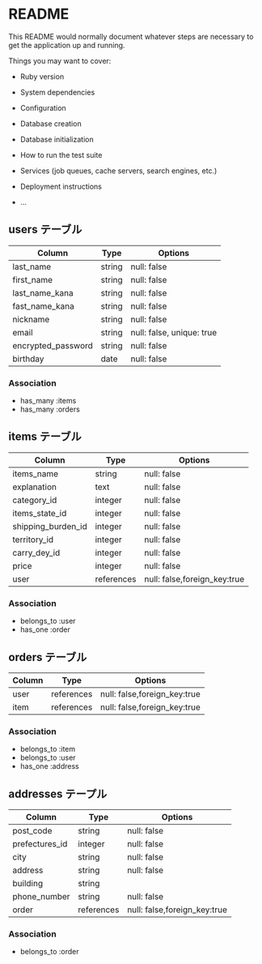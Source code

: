 # README

This README would normally document whatever steps are necessary to get the
application up and running.

Things you may want to cover:

* Ruby version

* System dependencies

* Configuration

* Database creation

* Database initialization

* How to run the test suite

* Services (job queues, cache servers, search engines, etc.)

* Deployment instructions

* ...

## users テーブル

| Column             | Type   | Options     |
| ------------------ | ------ | ----------- |
| last_name          | string | null: false |
| first_name         | string | null: false |
| last_name_kana     | string | null: false |
| fast_name_kana     | string | null: false |
| nickname           | string | null: false |
| email              | string | null: false, unique: true |
| encrypted_password | string | null: false |
| birthday           | date   | null: false |


### Association

- has_many :items
- has_many :orders

## items テーブル

| Column             | Type   | Options     |
| ------------------ | ------ | ----------- |
| items_name         | string | null: false |
| explanation        | text   | null: false |
| category_id        |integer | null: false |
| items_state_id     |integer | null: false |
| shipping_burden_id |integer | null: false |
| territory_id       |integer | null: false |
| carry_dey_id       |integer | null: false |
| price              |integer | null: false |
| user               |references|null: false,foreign_key:true|

### Association

- belongs_to :user
- has_one :order

## orders テーブル

| Column             | Type   | Options    |
| ------------------ | ------ | ---------- |
| user               |references|null: false,foreign_key:true|
| item               |references|null: false,foreign_key:true|

### Association

- belongs_to :item
- belongs_to :user
- has_one :address

## addresses テープル
| Column             | Type   | Options    |
| ------------------ | ------ | ---------- |
| post_code          | string | null: false|
| prefectures_id     |integer | null: false|
| city               | string | null: false|
| address            | string | null: false|
| building           | string |            |
| phone_number       | string | null: false|
| order              |references|null: false,foreign_key:true|

### Association

- belongs_to :order
